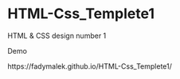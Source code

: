# HTML-Css_Templete1
HTML &amp; CSS design number 1 
<p>Demo</p>
https://fadymalek.github.io/HTML-Css_Templete1/

